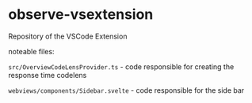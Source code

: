 # observe-vsextension

Repository of the VSCode Extension


noteable files: 

```src/OverviewCodeLensProvider.ts``` - code responsible for creating the response time codelens 

```webviews/components/Sidebar.svelte``` - code responsible for the side bar 

